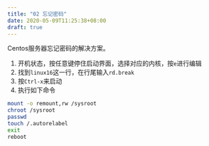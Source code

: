 ```yaml
---
title: "02 忘记密码"
date: 2020-05-09T11:25:38+08:00
draft: true
---
```


Centos服务器忘记密码的解决方案。

1. 开机状态，按任意键停住启动界面，选择对应的内核，按`e`进行编辑
2. 找到`linux16`这一行，在行尾输入`rd.break`
3. 按`Ctrl-x`来启动
4. 执行如下命令

```bash
mount -o remount,rw /sysroot
chroot /sysroot
passwd
touch /.autorelabel
exit
reboot
```
